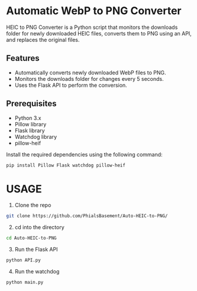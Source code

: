 # Automatic WebP to PNG Converter

HEIC to PNG Converter is a Python script that monitors the downloads folder for newly downloaded HEIC files, converts them to PNG using an API, and replaces the original files.

## Features

- Automatically converts newly downloaded WebP files to PNG.
- Monitors the downloads folder for changes every 5 seconds.
- Uses the Flask API to perform the conversion.

## Prerequisites

- Python 3.x
- Pillow library
- Flask library
- Watchdog library
- pillow-heif

Install the required dependencies using the following command:

```bash
pip install Pillow Flask watchdog pillow-heif
```
# USAGE

1. Clone the repo
```bash
git clone https://github.com/PhialsBasement/Auto-HEIC-to-PNG/
```
2. cd into the directory
```bash
cd Auto-HEIC-to-PNG
```
3. Run the Flask API
```bash
python API.py
```
4. Run the watchdog
```bash
python main.py
``` 
